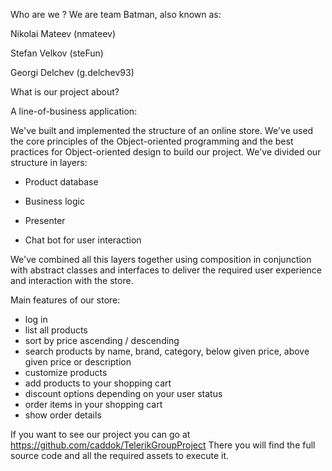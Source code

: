 
Who are we ?
We are team Batman, also known as:

 Nikolai Mateev (nmateev)
 
 Stefan Velkov (steFun)
 
 Georgi Delchev (g.delchev93)
 
What is our project about?

A line-of-business application:

We've built and implemented the structure of an online store. We've used the core principles of the Object-oriented programming
and the best practices for Object-oriented design to build our project. We've divided our structure in layers:

 - Product database

 - Business logic
 
 - Presenter

 - Chat bot for user interaction


We've combined all this layers together using composition in conjunction with 
abstract classes and interfaces to deliver the required user experience and interaction with the store.
 
 
 Main features of our store:
-	log in
-	list all products
-	sort by price ascending  / descending
-	search products  by name, brand, category, below given price, above given price or description
-	customize products
-	add products to your shopping  cart
-	discount options depending on your user status
-	order items in your shopping cart 
-	show order details  

If you want to see our project you can go at https://github.com/caddok/TelerikGroupProject
There you will find the full source code and all the required assets to execute it.
